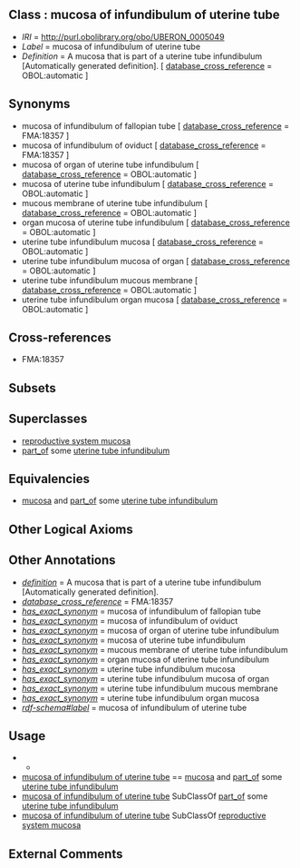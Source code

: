 
## Class : mucosa of infundibulum of uterine tube

 * *IRI* = http://purl.obolibrary.org/obo/UBERON_0005049
 * *Label* = mucosa of infundibulum of uterine tube
 * *Definition* = A mucosa that is part of a uterine tube infundibulum [Automatically generated definition]. [ [database_cross_reference](../../ef/oboInOwl#hasDbXref.md) = OBOL:automatic ]

## Synonyms

 * mucosa of infundibulum of fallopian tube [ [database_cross_reference](../../ef/oboInOwl#hasDbXref.md) = FMA:18357 ]
 * mucosa of infundibulum of oviduct [ [database_cross_reference](../../ef/oboInOwl#hasDbXref.md) = FMA:18357 ]
 * mucosa of organ of uterine tube infundibulum [ [database_cross_reference](../../ef/oboInOwl#hasDbXref.md) = OBOL:automatic ]
 * mucosa of uterine tube infundibulum [ [database_cross_reference](../../ef/oboInOwl#hasDbXref.md) = OBOL:automatic ]
 * mucous membrane of uterine tube infundibulum [ [database_cross_reference](../../ef/oboInOwl#hasDbXref.md) = OBOL:automatic ]
 * organ mucosa of uterine tube infundibulum [ [database_cross_reference](../../ef/oboInOwl#hasDbXref.md) = OBOL:automatic ]
 * uterine tube infundibulum mucosa [ [database_cross_reference](../../ef/oboInOwl#hasDbXref.md) = OBOL:automatic ]
 * uterine tube infundibulum mucosa of organ [ [database_cross_reference](../../ef/oboInOwl#hasDbXref.md) = OBOL:automatic ]
 * uterine tube infundibulum mucous membrane [ [database_cross_reference](../../ef/oboInOwl#hasDbXref.md) = OBOL:automatic ]
 * uterine tube infundibulum organ mucosa [ [database_cross_reference](../../ef/oboInOwl#hasDbXref.md) = OBOL:automatic ]

## Cross-references

 * FMA:18357

## Subsets


## Superclasses

 * [reproductive system mucosa](../../UBERON/42/UBERON_0019042.md)
 * [part_of](../../BFO/50/BFO_0000050.md) some [uterine tube infundibulum](../../UBERON/84/UBERON_0003984.md)

## Equivalencies

 * [mucosa](../../UBERON/44/UBERON_0000344.md) and [part_of](../../BFO/50/BFO_0000050.md) some [uterine tube infundibulum](../../UBERON/84/UBERON_0003984.md)

## Other Logical Axioms


## Other Annotations

 * *[definition](../../IAO/15/IAO_0000115.md)* = A mucosa that is part of a uterine tube infundibulum [Automatically generated definition].
 * *[database_cross_reference](../../ef/oboInOwl#hasDbXref.md)* = FMA:18357
 * *[has_exact_synonym](../../ym/oboInOwl#hasExactSynonym.md)* = mucosa of infundibulum of fallopian tube
 * *[has_exact_synonym](../../ym/oboInOwl#hasExactSynonym.md)* = mucosa of infundibulum of oviduct
 * *[has_exact_synonym](../../ym/oboInOwl#hasExactSynonym.md)* = mucosa of organ of uterine tube infundibulum
 * *[has_exact_synonym](../../ym/oboInOwl#hasExactSynonym.md)* = mucosa of uterine tube infundibulum
 * *[has_exact_synonym](../../ym/oboInOwl#hasExactSynonym.md)* = mucous membrane of uterine tube infundibulum
 * *[has_exact_synonym](../../ym/oboInOwl#hasExactSynonym.md)* = organ mucosa of uterine tube infundibulum
 * *[has_exact_synonym](../../ym/oboInOwl#hasExactSynonym.md)* = uterine tube infundibulum mucosa
 * *[has_exact_synonym](../../ym/oboInOwl#hasExactSynonym.md)* = uterine tube infundibulum mucosa of organ
 * *[has_exact_synonym](../../ym/oboInOwl#hasExactSynonym.md)* = uterine tube infundibulum mucous membrane
 * *[has_exact_synonym](../../ym/oboInOwl#hasExactSynonym.md)* = uterine tube infundibulum organ mucosa
 * *[rdf-schema#label](../../el/rdf-schema#label.md)* = mucosa of infundibulum of uterine tube

## Usage

 * -
 * [mucosa of infundibulum of uterine tube](../../UBERON/49/UBERON_0005049.md) == [mucosa](../../UBERON/44/UBERON_0000344.md) and [part_of](../../BFO/50/BFO_0000050.md) some [uterine tube infundibulum](../../UBERON/84/UBERON_0003984.md)
 * [mucosa of infundibulum of uterine tube](../../UBERON/49/UBERON_0005049.md) SubClassOf [part_of](../../BFO/50/BFO_0000050.md) some [uterine tube infundibulum](../../UBERON/84/UBERON_0003984.md)
 * [mucosa of infundibulum of uterine tube](../../UBERON/49/UBERON_0005049.md) SubClassOf [reproductive system mucosa](../../UBERON/42/UBERON_0019042.md)

## External Comments

